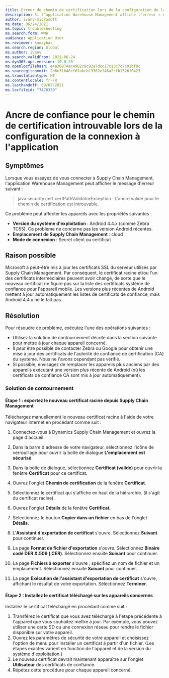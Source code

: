 ```yaml
---
title: Erreur de chemin de certification lors de la configuration de la connexion à l'application
description: Si l'application Warehouse Management affiche l'erreur « Ancre de confiance pour le chemin de certification introuvable », utilisez cette page pour résoudre ou contourner le problème.
author: ivanv-microsoft
ms.date: 06/24/2021
ms.topic: troubleshooting
ms.search.form: WMA
audience: Application User
ms.reviewer: kamaybac
ms.search.region: Global
ms.author: ivanv
ms.search.validFrom: 2021-06-24
ms.dyn365.ops.version: 10.0.20
ms.openlocfilehash: e4a36874ac4982c9c92a7dcc17c13c7c7c02bf8c
ms.sourcegitcommit: 2d6e31648cf61abcb13362ef46a2cfb1326f0423
ms.translationtype: HT
ms.contentlocale: fr-FR
ms.lasthandoff: 09/07/2021
ms.locfileid: "7476339"
---
```

# <a name="trust-anchor-for-certification-path-not-found-when-setting-up-app-connection"></a>Ancre de confiance pour le chemin de certification introuvable lors de la configuration de la connexion à l'application

## <a name="symptoms"></a>Symptômes

Lorsque vous essayez de vous connecter à Supply Chain Management, l'application Warehouse Management peut afficher le message d'erreur suivant :

> java.security.cert.certPathValidatorException : L’ancre validé pour le chemin de certification est introuvable.

Ce problème peut affecter les appareils avec les propriétés suivantes :

- **Version du système d'exploitation** : Android 4.4.x (comme Zebra TC55). Ce problème ne concerne pas les version Android récentes.
- **Emplacement de Supply Chain Management** : cloud
- **Mode de connexion** : Secret client ou certificat

## <a name="possible-cause"></a>Raison possible

Microsoft a peut-être mis à jour les certificats SSL du serveur utilisés par Supply Chain Management. Par conséquent, le certificat racine et/ou l'un des certificats intermédiaires peuvent avoir changé, de sorte que le nouveau certificat ne figure pas sur la liste des certificats système de confiance pour l'appareil mobile. Les versions plus récentes de Android mettent à jour automatiquement les listes de certificats de confiance, mais Android 4.4.x ne le fait pas.

## <a name="resolution"></a>Résolution

Pour résoudre ce problème, exécutez l'une des opérations suivantes :

- Utilisez la solution de contournement décrite dans la section suivante pour mettre à jour chaque appareil concerné.
- Il *peut* être possible de contacter Zebra ou Google pour obtenir une mise à jour des certificats de l'autorité de confiance de certification (CA) du système. Nous ne l'avons cependant pas vérifié.
- Si possible, envisagez de remplacer les appareils plus anciens par des appareils exécutant une version plus récente de Android (où les certificats de confiance CA sont mis à jour automatiquement).

### <a name="workaround"></a>Solution de contournement

#### <a name="step-1-export-the-new-root-certificate-from-supply-chain-management"></a>Étape 1 : exportez le nouveau certificat racine depuis Supply Chain Management

Téléchargez manuellement le nouveau certificat racine à l'aide de votre navigateur Internet en procédant comme suit :

1. Connectez-vous à Dynamics Supply Chain Management et ouvrez la page d'accueil.

1. Dans la barre d'adresse de votre navigateur, sélectionnez l'icône de verrouillage pour ouvrir la boîte de dialogue **L'emplacement est sécurisé**.
1. Dans la boîte de dialogue, sélectionnez **Certificat (valide)** pour ouvrir la fenêtre **Certificat** pour ce certificat.
1. Ouvrez l'onglet **Chemin de certification** de la fenêtre **Certificat**.
1. Sélectionnez le certificat qui s'affiche en haut de la hiérarchie. (il s'agit du certificat racine).
1. Ouvrez l'onglet **Détails** de la fenêtre **Certificat**.
1. Sélectionnez le bouton **Copier dans un fichier** en bas de l'onglet **Détails**.
1. L'**Assistant d'exportation de certificat** s'ouvre. Sélectionnez **Suivant** pour continuer.
1. La page **Format de fichier d'exportation** s'ouvre. Sélectionnez **Binaire codé DER X.509 (.CER)**. Sélectionnez ensuite **Suivant** pour continuer.
1. La page **Fichiers à exporter** s'ouvre ; spécifiez un nom de fichier et un emplacement. Sélectionnez ensuite **Suivant** pour continuer.
1. La page **Exécution de l'assistant d'exportation de certificat** s'ouvre, affichant le résultat de votre exportation. Sélectionnez **Terminer**.

#### <a name="step-2-install-the-downloaded-certificate-onto-the-affected-devices"></a>Étape 2 : Installez le certificat téléchargé sur les appareils concernés

Installez le certificat téléchargé en procédant comme suit :

1. Transférez le certificat que vous avez téléchargé à l'étape précédente à l'appareil que vous souhaitez mettre à jour. Par exemple, vous pouvez utiliser une carte SD ou une connexion réseau pour rendre le fichier disponible sur votre appareil.
1. Ouvrez les paramètres de sécurité de votre appareil et choisissez l'option de menu pour installer un certificat à partir d'un fichier. (Les étapes exactes varient en fonction de l'appareil et de la version du système d'exploitation.)
1. Le nouveau certificat devrait maintenant apparaître sur l'onglet **Utilisateur** des certificats de confiance.
1. Répétez cette procédure pour chaque appareil concerné.
